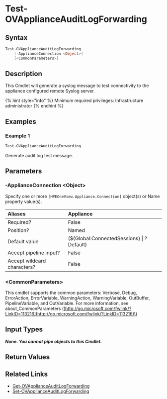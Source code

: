 ﻿---
description: Generate test audit log forward message.
---

# Test-OVApplianceAuditLogForwarding

## Syntax

```powershell
Test-OVApplianceAuditLogForwarding
    [-ApplianceConnection <Object>]
    [<CommonParameters>]
```

## Description

This Cmdlet will generate a syslog message to test connectivity to the appliance configured remote Syslog server.

{% hint style="info" %}
Minimum required privileges: Infrastructure administrator
{% endhint %}

## Examples

###  Example 1 

```powershell
Test-OVApplianceAuditLogForwarding
```

Generate audit log test message.

## Parameters

### -ApplianceConnection &lt;Object&gt;

Specify one or more `[HPEOneView.Appliance.Connection]` object(s) or Name property value(s).

| Aliases | Appliance |
| :--- | :--- |
| Required? | False |
| Position? | Named |
| Default value | (${Global:ConnectedSessions} &vert; ? Default) |
| Accept pipeline input? | False |
| Accept wildcard characters? | False |

### &lt;CommonParameters&gt;

This cmdlet supports the common parameters: Verbose, Debug, ErrorAction, ErrorVariable, WarningAction, WarningVariable, OutBuffer, PipelineVariable, and OutVariable. For more information, see about\_CommonParameters \([http://go.microsoft.com/fwlink/?LinkID=113216](http://go.microsoft.com/fwlink/?LinkID=113216)\)

## Input Types

_**None. You cannot pipe objects to this Cmdlet.**_

## Return Values

## Related Links

* [Get-OVApplianceAuditLogForwarding](get-ovapplianceauditlogforwarding.md)
* [Set-OVApplianceAuditLogForwarding](set-ovapplianceauditlogforwarding.md)
